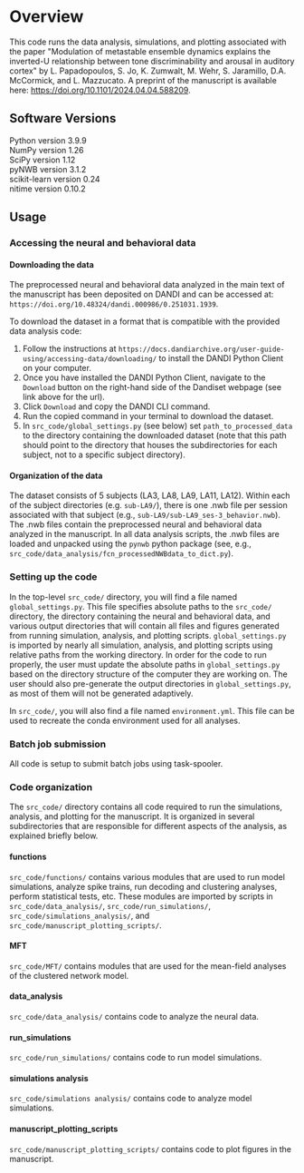 # Overview

This code runs the data analysis, simulations, and plotting associated with the paper "Modulation of metastable ensemble dynamics explains the inverted-U relationship between tone discriminability and arousal in auditory cortex" by L. Papadopoulos, S. Jo, K. Zumwalt, M. Wehr, S. Jaramillo, D.A. McCormick, and L. Mazzucato. A preprint of the manuscript is available here: https://doi.org/10.1101/2024.04.04.588209.

## Software Versions

Python version 3.9.9  
NumPy version 1.26  
SciPy version 1.12  
pyNWB version 3.1.2  
scikit-learn version 0.24  
nitime version 0.10.2  

## Usage


### Accessing the neural and behavioral data

#### Downloading the data

The preprocessed neural and behavioral data analyzed in the main text of the manuscript has been deposited on DANDI and can be accessed at: `https://doi.org/10.48324/dandi.000986/0.251031.1939`.

To download the dataset in a format that is compatible with the provided data analysis code:

1. Follow the instructions at `https://docs.dandiarchive.org/user-guide-using/accessing-data/downloading/` to install the DANDI Python Client on your computer.
2. Once you have installed the DANDI Python Client, navigate to the `Download` button on the right-hand side of the Dandiset webpage (see link above for the url).
3. Click `Download` and copy the DANDI CLI command.
4. Run the copied command in your terminal to download the dataset.
5. In `src_code/global_settings.py` (see below) set `path_to_processed_data` to the directory containing the downloaded dataset (note that this path should point to the directory that houses the subdirectories for each subject, not to a specific subject directory). 

#### Organization of the data

The dataset consists of 5 subjects (LA3, LA8, LA9, LA11, LA12). Within each of the subject directories (e.g. `sub-LA9/`), there is one .nwb file per session associated with that subject (e.g., `sub-LA9/sub-LA9_ses-3_behavior.nwb`). The .nwb files contain the preprocessed neural and behavioral data analyzed in the manuscript. In all data analysis scripts, the .nwb files are loaded and unpacked using the `pynwb` python package (see, e.g., `src_code/data_analysis/fcn_processedNWBdata_to_dict.py`).


### Setting up the code

In the top-level `src_code/` directory, you will find a file named `global_settings.py`. This file specifies absolute paths to the `src_code/` directory, the directory containing the neural and behavioral data, and various output directories that will contain all files and figures generated from running simulation, analysis, and plotting scripts. `global_settings.py` is imported by nearly all simulation, analysis, and plotting scripts using relative paths from the working directory. In order for the code to run properly, the user must update the absolute paths in `global_settings.py` based on the directory structure of the computer they are working on. The user should also pre-generate the output directories in `global_settings.py`, as most of them will not be generated adaptively.  

In `src_code/`, you will also find a file named `environment.yml`. This file can be used to recreate the conda environment used for all analyses.

### Batch job submission

All code is setup to submit batch jobs using task-spooler.

### Code organization

The `src_code/` directory contains all code required to run the simulations, analysis, and plotting for the manuscript. It is organized in several subdirectories that are responsible for different aspects of the analysis, as explained briefly below.

#### functions

`src_code/functions/` contains various modules that are used to run model simulations, analyze spike trains, run decoding and clustering analyses, perform statistical tests, etc. These modules are imported by scripts in `src_code/data_analysis/`, `src_code/run_simulations/`, `src_code/simulations_analysis/`, and `src_code/manuscript_plotting_scripts/`.

#### MFT

`src_code/MFT/` contains modules that are used for the mean-field analyses of the clustered network model.

#### data_analysis

`src_code/data_analysis/` contains code to analyze the neural data.

#### run_simulations

`src_code/run_simulations/` contains code to run model simulations.

#### simulations analysis

`src_code/simulations analysis/` contains code to analyze model simulations.

#### manuscript_plotting_scripts

`src_code/manuscript_plotting_scripts/` contains code to plot figures in the manuscript.